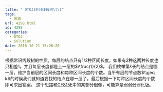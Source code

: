 ```yaml
---
title: " DTOJ3944线段树\t\t"
tags:
  - 思路
url: 4298.html
id: 4298
categories:
  - DTOJ
  - Solution
date: 2018-10-21 15:26:20
---
```


根据常识线段树的性质，每层的结点只有$1/2$种区间长度，如果有$2$种这两种长度也只相差$1$。并且每层长度都是上一层的$\\frac{1}{2}$。 我们枚举第$k$长的结点是哪一层，维护当前层的区间长度和每种区间长度的个数。当所有层的节点数$\\geq k$的时候我们就知道要找的结点在哪一层了。最后根据一下每种区间长度的个数即可求出答案。 这个思路和[CF815E](http://codeforces.com/contest/815/problem/E)中的某部分很像，可能算是弱弱弱弱化版。
